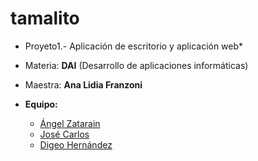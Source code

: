 # tamalito
* Proyeto1.- Aplicación de escritorio y aplicación web*

* Materia: **DAI** (Desarrollo de aplicaciones informáticas) 

* Maestra: **Ana Lidia Franzoni** 

* **Equipo:**
    * [Ángel Zatarain](https://github.com/angelzatarain)
    * [José Carlos]()
    * [Digeo Hernández](https://github.com/DiegoHuesos)
